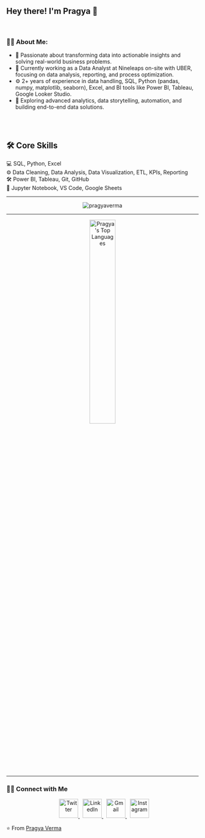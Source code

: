 ## Hey there! I'm Pragya 👋 
<br>


<h3> 👩‍💻 About Me: </h3>

- 🚀 Passionate about transforming data into actionable insights and solving real-world business problems.
- 💼 Currently working as a Data Analyst at Nineleaps on-site with UBER, focusing on data analysis, reporting, and process optimization.
- ⚙️ 2+ years of experience in data handling, SQL, Python (pandas, numpy, matplotlib, seaborn), Excel, and BI tools like Power BI, Tableau, Google Looker Studio.
- 🌱 Exploring advanced analytics, data storytelling, automation, and building end-to-end data solutions.



<br>
<br>
<h2>🛠 Core Skills</h2>
💻
SQL, Python, Excel 
<br>
⚙️
Data Cleaning, Data Analysis, Data Visualization, ETL, KPIs, Reporting
<br>
🛠
Power BI, Tableau, Git, GitHub
<br>
🔧
Jupyter Notebook, VS Code, Google Sheets



<br>
<hr>
<p align="center"><img src="https://github-readme-stats.vercel.app/api?username=vpragya94&theme=gruvbox" alt="pragyaverma"  /></p>
<hr>

<p align="center"><img src="https://github-readme-stats.vercel.app/api/top-langs/?username=vpragya94&show_icons=true&hide_border=true&theme=radical" width="37%" alt="Pragya's Top Languages"  /></p>
<hr>

<h3> 🤝🏻 Connect with Me </h3>

<p align="center">
&nbsp; <a href="https://twitter.com/PragyaV17291265" target="_blank" rel="noopener noreferrer">
  <img src="https://img.icons8.com/plasticine/100/000000/twitter.png" width="50" alt="Twitter" />
</a>
&nbsp; <a href="https://www.linkedin.com/in/pragyaverma5/" target="_blank" rel="noopener noreferrer">
  <img src="https://img.icons8.com/plasticine/100/000000/linkedin.png" width="50" alt="LinkedIn" />
</a>
&nbsp; <a href="mailto:vpragya94@gmail.com" target="_blank" rel="noopener noreferrer">
  <img src="https://img.icons8.com/plasticine/100/000000/gmail.png" width="50" alt="Gmail" />
</a>
&nbsp; <a href="https://www.instagram.com/pragyaverma_5/" target="_blank" rel="noopener noreferrer">
  <img src="https://img.icons8.com/plasticine/100/000000/instagram-new.png" width="50" alt="Instagram" />
</a>


  
</p>

⭐️ From [Pragya Verma](https://github.com/vpragya94)
